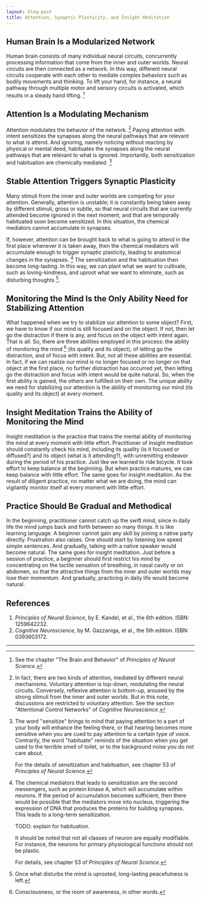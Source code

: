 ```yaml
---
layout: blog-post
title: Attention, Synaptic Plasticity, and Insight Meditation
---
```


## Human Brain Is a Modularized Network

Human brain consists of many individual neural circuits, concurrently processing information that come from the inner and outer worlds. Neural circuits are then connected as a network. In this way, different neural circuits cooperate with each other to mediate complex behaviors such as bodily movements and thinking. To lift your hand, for instance, a neural pathway through multiple motor and sensory circuits is activated, which results in a steady hand lifting. [^modularized-network]

  [^modularized-network]: See the chapter "The Brain and Behavior" of _Principles of Neural Science_.

## Attention Is a Modulating Mechanism

Attention modulates the behavior of the network. [^attention-types] Paying attention with intent sensitizes the synapses along the neural pathways that are relevant to what is attend. And ignoring, namely noticing without reacting by physical or mental deed, habituates the synapses along the neural pathways that are relevant to what is ignored. Importantly, both sensitization and habituation are chemically mediated. [^sensitization-and-habituation]

  [^attention-types]: In fact, there are two kinds of attention, mediated by different neural mechanisms. Voluntary attention is top-down, modulating the neural circuits. Conversely, reflexive attention is bottom-up, aroused by the strong stimuli from the inner and outer worlds. But in this note, discussions are restricted to voluntary attention. See the section "Attentional Control Networks" of _Cognitive Neuroscience_.

  [^sensitization-and-habituation]: The word "sensitize" brings to mind that paying attention to a part of your body will enhance the feeling there, or that hearing becomes more sensitive when you are cued to pay attention to a certain type of voice. Contrarily, the word "habituate" reminds of the situation when you get used to the terrible smell of toilet, or to the background noise you do not care about.

    For the details of sensitization and habituation, see chapter 53 of _Principles of Neural Science_.

## Stable Attention Triggers Synaptic Plasticity

Many stimuli from the inner and outer worlds are competing for your attention. Generally, attention is unstable; it is constantly being taken away by different stimuli, gross or subtle, so that neural circuits that are currently attended become ignored in the next moment, and that are temporally habituated soon become sensitized. In this situation, the chemical mediators cannot accumulate in synapses.

If, however, attention can be brought back to what is going to attend in the first place whenever it is taken away, then the chemical mediators will accumulate enough to trigger synaptic plasticity, leading to anatomical changes in the synapses. [^synaptic-plasticity] The sensitization and the habituation then become long-lasting. In this way, we can plant what we want to cultivate, such as loving-kindness, and uproot what we want to eliminate, such as disturbing thoughts [^disturbing-thoughts].

  [^synaptic-plasticity]: The chemical mediators that leads to sensitization are the second messengers, such as protein kinase A, which will accumulate within neurons. If the period of accumulation becomes sufficient, then there would be possible that the mediators move into nucleus, triggering the expression of DNA that produces the proteins for building synapses. This leads to a long-term sensitization.

      TODO: explain for habituation.

      It should be noted that not all classes of neuron are equally modifiable. For instance, the neurons for primary physiological functions should not be plastic.

      For details, see chapter 53 of _Principles of Neural Science_.

  [^disturbing-thoughts]: Once what disturbs the mind is uprooted, long-lasting peacefulness is left.

## Monitoring the Mind Is the Only Ability Need for Stabilizing Attention

What happened when we try to stabilize our attention to some object? First, we have to know if our mind is still focused and on the object. If not, then let go the distraction if there is any, and focus on the object with intent again. That is all. So, there are three abilities employed in this process: the ability of monitoring the mind [^mind] (its quality and its object), of letting go the distraction, and of focus with intent. But, not all these abilities are essential. In fact, if we can realize our mind is no longer focused or no longer on that object at the first place, no further distraction has occurred yet, then letting go the distraction and focus with intent would be quite natural. So, when the first ability is gained, the others are fulfilled on their own. The unique ability we need for stabilizing our attention is the ability of monitoring our mind (its quality and its object) at every moment.

  [^mind]: Consciousness, or the room of awareness, in other words.

## Insight Meditation Trains the Ability of Monitoring the Mind

Insight meditation is the practice that trains the mental ability of monitoring the mind at every moment with little effort. Practitioner of insight meditation should constantly check his mind, including its quality (is it focused or diffused?) and its object (what is it attending?), with unremitting endeavor during the period of his practice. Just like we learned to ride bicycle. It took effort to keep balance at the beginning. But when practice matures, we can keep balance with little effort. The same goes for insight meditation. As the result of diligent practice, no matter what we are doing, the mind can vigilantly monitor itself at every moment with little effort.

## Practice Should Be Gradual and Methodical

In the beginning, practitioner cannot catch up the swift mind, since in daily life the mind jumps back and forth between so many things. It is like learning language. A beginner cannot gain any skill by joining a native party directly. Frustration also raises. One should start by listening low speed simple sentences. And gradually, talking with a native speaker would become natural. The same goes for insight meditation. Just before a session of practice, a beginner should first restrict his mind by concentrating on the tactile sensation of breathing, in nasal cavity or on abdomen, so that the attractive things from the inner and outer worlds may lose their momentum. And gradually, practicing in daily life would become natural.

## References

1. _Principles of Neural Science_, by E. Kandel, et al., the 6th edition. ISBN: 1259642232.
1. _Cognitive Neuroscience_, by M. Gazzaniga, et al., the 5th edition. ISBN: 0393603172.

---
